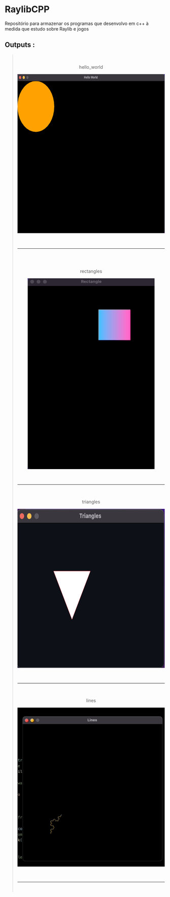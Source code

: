 # RaylibCPP
Repositório para armazenar os programas que desenvolvo em c++ à medida que estudo sobre Raylib e jogos
## Outputs :
> <br>
> <div align="center">
>
> hello_world
> 
> </div>
> <p align="center">
>   <img src="images/hello_world.png" width="500" height="500">
> </p>
> <br> <hr> <br>
> <div align="center">
>
> <br>
> <div align="center">
>
> rectangles
> 
> </div>
> <p align="center">
>   <img src="images/rectangles.gif"  width="400" height="600">
> </p>
> <br> <hr> <br>
> <div align="center">
>
> triangles
> 
> </div>
> <p align="center">
>   <img src="images/triangles.png"  width="500" height="500">
> </p>
> <br> <hr> <br>
> <div align="center">
>
> lines
> 
> </div>
> <p align="center">
>   <img src="images/koch-t.gif"  width="500" height="500">
> </p>
> <br> <hr> <br>
> <div align="center">
>